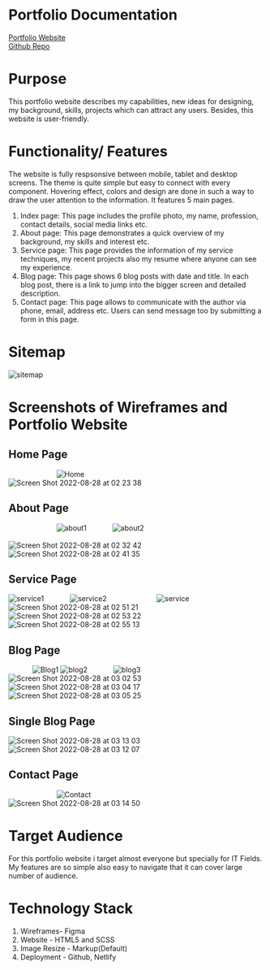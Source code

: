 # Portfolio Documentation #
[Portfolio Website](https://riajuljannah-portfolio.netlify.app)
<br/>
[Github Repo](https://riajuljannah-portfolio.netlify.app)
<br/>
# Purpose #
This portfolio website describes my capabilities, new ideas for designing, my background, skills, projects which can attract any users. Besides, this website is user-friendly.
# Functionality/ Features #
The website is fully respsonsive between mobile, tablet and desktop screens. The theme is quite simple but easy to connect with every component. Hovering effect, colors and design are done in such a way to draw the user attention to the information.
It features 5 main pages.
<br/>
1. Index page: This page includes the profile photo, my name, profession, contact details, social media links etc.
2. About page: This page demonstrates a quick overview of my background, my skills and interest etc.
3. Service page: This page provides the information of my service techniques, my recent projects also my resume where anyone can see my experience.
4. Blog page: This page shows 6 blog posts with date and title. In each blog post, there is a link to jump into the bigger screen and detailed description.
5. Contact page: This page allows to communicate with the author via phone, email, address etc. Users can send message too by submitting a form in this page.
# Sitemap #
![sitemap](https://user-images.githubusercontent.com/105357829/187038867-80080820-1dc5-460e-b4fd-68669eb4b5e5.jpg)
# Screenshots of Wireframes and Portfolio Website #
## Home Page ##
&nbsp; &nbsp; &nbsp; &nbsp; &nbsp; &nbsp; &nbsp; &nbsp; &nbsp; &nbsp; &nbsp; &nbsp;
![Home](https://user-images.githubusercontent.com/105357829/187039771-4eaa6947-bd6a-4d80-a646-192c61b0f5c8.jpg)
<br/>
![Screen Shot 2022-08-28 at 02 23 38](https://user-images.githubusercontent.com/105357829/187039125-741de48a-167a-431a-8bf2-5a8dfd7cd4ff.png)
## About Page ##
&nbsp; &nbsp; &nbsp; &nbsp; &nbsp; &nbsp; &nbsp; &nbsp; &nbsp; &nbsp; &nbsp; &nbsp;
![about1](https://user-images.githubusercontent.com/105357829/187039536-7acba4cc-9230-47a9-8ba9-1c84be03a3a0.png)
&nbsp; &nbsp; &nbsp; &nbsp; &nbsp; &nbsp;
![about2](https://user-images.githubusercontent.com/105357829/187039541-b2c58ffb-0c32-4cda-b500-3a50181cceed.png)
<br/>
<br/>
![Screen Shot 2022-08-28 at 02 32 42](https://user-images.githubusercontent.com/105357829/187039675-86fffacc-7ef0-42ab-97f6-df87bbd08416.png)
&nbsp; &nbsp; &nbsp; &nbsp; &nbsp; &nbsp;
![Screen Shot 2022-08-28 at 02 41 35](https://user-images.githubusercontent.com/105357829/187039705-0ffc5903-c45f-4eec-bbe4-b847796c7c5d.png)
## Service Page ##
![service1](https://user-images.githubusercontent.com/105357829/187039836-b612b6ae-5ab2-40a6-8497-3fffea4437b8.png)
&nbsp; &nbsp; &nbsp; &nbsp; &nbsp; &nbsp;
![service2](https://user-images.githubusercontent.com/105357829/187039886-ea84f714-6184-415a-b90e-2369dab5870c.png)
&nbsp; &nbsp; &nbsp; &nbsp; &nbsp; &nbsp; &nbsp; &nbsp; &nbsp; &nbsp; &nbsp; &nbsp;
![service](https://user-images.githubusercontent.com/105357829/187039953-4d1056d2-ace6-4084-b6b5-7888ae2cebf0.png)
<br/>
![Screen Shot 2022-08-28 at 02 51 21](https://user-images.githubusercontent.com/105357829/187040101-c54f1045-1ad6-410b-b300-effe17350e49.png)
&nbsp; &nbsp; &nbsp; &nbsp; &nbsp; &nbsp;
![Screen Shot 2022-08-28 at 02 53 22](https://user-images.githubusercontent.com/105357829/187040169-ddcf865b-4d62-406e-b3bc-d13ce84bde53.png)
![Screen Shot 2022-08-28 at 02 55 13](https://user-images.githubusercontent.com/105357829/187040301-b8b7dfd2-6d2c-4cb4-b323-a9b7c8f52b19.png)
## Blog Page ##
&nbsp; &nbsp; &nbsp; &nbsp; &nbsp; &nbsp;
![Blog1](https://user-images.githubusercontent.com/105357829/187040367-16204e6f-5102-4093-8d18-453252edcc90.png)
![blog2](https://user-images.githubusercontent.com/105357829/187040382-ea061886-af24-46ec-8ff2-7aa9d8346176.png)
&nbsp; &nbsp; &nbsp; &nbsp; &nbsp; &nbsp;
![blog3](https://user-images.githubusercontent.com/105357829/187040422-9002330e-ecd5-42ec-855d-f6c25cc8a20d.png)
&nbsp; &nbsp; &nbsp; &nbsp; &nbsp; &nbsp;
![Screen Shot 2022-08-28 at 03 02 53](https://user-images.githubusercontent.com/105357829/187040496-1d3ba2f5-87c0-4511-82f7-d0854593a766.png)
![Screen Shot 2022-08-28 at 03 04 17](https://user-images.githubusercontent.com/105357829/187040545-24e9ccba-dbba-4a38-befc-103a5a92df17.png)
&nbsp; &nbsp; &nbsp; &nbsp; &nbsp; &nbsp; &nbsp; &nbsp; &nbsp; &nbsp; &nbsp; &nbsp; &nbsp; &nbsp; &nbsp; &nbsp; &nbsp; &nbsp; &nbsp; &nbsp; &nbsp; &nbsp; &nbsp; &nbsp;
![Screen Shot 2022-08-28 at 03 05 25](https://user-images.githubusercontent.com/105357829/187040571-bb6c9889-164a-42e8-a380-9466e35ce139.png)
## Single Blog Page ##
![Screen Shot 2022-08-28 at 03 13 03](https://user-images.githubusercontent.com/105357829/187040854-283b6ab2-dcbe-49b9-a779-f3198dcdde45.png)
&nbsp; &nbsp; &nbsp; &nbsp; &nbsp; &nbsp;
![Screen Shot 2022-08-28 at 03 12 07](https://user-images.githubusercontent.com/105357829/187040834-9eb1eb0d-26ff-40a4-8b60-86434b7909a6.png)
## Contact Page ##
&nbsp; &nbsp; &nbsp; &nbsp; &nbsp; &nbsp; &nbsp; &nbsp; &nbsp; &nbsp; &nbsp; &nbsp;
![Contact](https://user-images.githubusercontent.com/105357829/187040944-f85a2d46-2cdc-49cc-93fd-57a37d22178c.png)
&nbsp; &nbsp; &nbsp; &nbsp; &nbsp; &nbsp; &nbsp; &nbsp; &nbsp; &nbsp; &nbsp; &nbsp; &nbsp; &nbsp; &nbsp; &nbsp; &nbsp; &nbsp; &nbsp; &nbsp;
![Screen Shot 2022-08-28 at 03 14 50](https://user-images.githubusercontent.com/105357829/187040928-3646ed74-bbda-47e2-a706-b6a40ed3f15e.png)
# Target Audience #
For this portfolio website i target almost everyone but specially for IT Fields. My features are so simple also easy to navigate that it can cover large number of audience.
# Technology Stack #
1. Wireframes- Figma
2. Website - HTML5 and SCSS
3. Image Resize - Markup(Default)
4. Deployment - Github, Netlify






